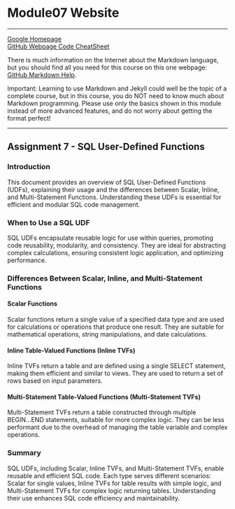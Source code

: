
# Module07 Website

---
[Google Homepage](https://www.google.com "Google's Homepage")  
[GitHub Webpage Code CheatSheet](https://github.com/adam-p/markdown-here/wiki/Markdown-Cheatsheet)

There is much information on the Internet about the Markdown language, but you should find all you need for this course on this one webpage: [GitHub Markdown Help](https://help.github.com/en/github/writing-on-github/basic-writing-and-formatting-syntax).

Important: Learning to use Markdown and Jekyll could well be the topic of a complete course, but in this course, you do NOT need to know much about Markdown programming. Please use only the basics shown in this module instead of more advanced features, and do not worry about getting the format perfect!

---

## Assignment 7 - SQL User-Defined Functions

### Introduction

This document provides an overview of SQL User-Defined Functions (UDFs), explaining their
usage and the differences between Scalar, Inline, and Multi-Statement Functions.
Understanding these UDFs is essential for efficient and modular SQL code management.

### When to Use a SQL UDF

SQL UDFs encapsulate reusable logic for use within queries, promoting code reusability,
modularity, and consistency. They are ideal for abstracting complex calculations, ensuring
consistent logic application, and optimizing performance.

### Differences Between Scalar, Inline, and Multi-Statement Functions

#### Scalar Functions

Scalar functions return a single value of a specified data type and are used for calculations or
operations that produce one result. They are suitable for mathematical operations, string
manipulations, and date calculations.

#### Inline Table-Valued Functions (Inline TVFs)

Inline TVFs return a table and are defined using a single SELECT statement, making them
efficient and similar to views. They are used to return a set of rows based on input parameters.

#### Multi-Statement Table-Valued Functions (Multi-Statement TVFs)

Multi-Statement TVFs return a table constructed through multiple BEGIN...END statements,
suitable for more complex logic. They can be less performant due to the overhead of managing
the table variable and complex operations.

### Summary

SQL UDFs, including Scalar, Inline TVFs, and Multi-Statement TVFs, enable reusable and
efficient SQL code. Each type serves different scenarios: Scalar for single values, Inline TVFs
for table results with simple logic, and Multi-Statement TVFs for complex logic returning tables.
Understanding their use enhances SQL code efficiency and maintainability.
